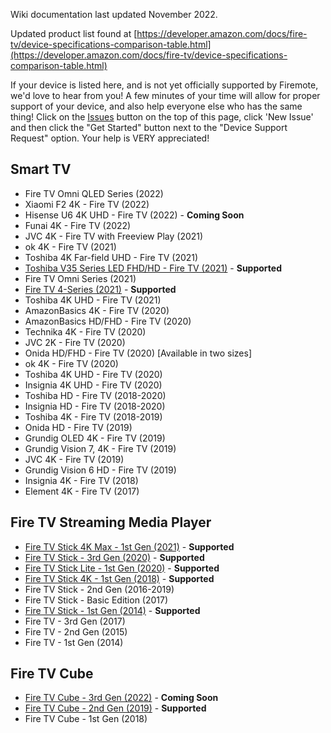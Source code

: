 Wiki documentation last updated November 2022.

Updated product list found at [https://developer.amazon.com/docs/fire-tv/device-specifications-comparison-table.html](https://developer.amazon.com/docs/fire-tv/device-specifications-comparison-table.html)

If your device is listed here, and is not yet officially supported by Firemote, we'd love to hear from you!  A few minutes of your time will allow for proper support of your device, and also help everyone else who has the same thing!  Click on the [Issues](../../issues) button on the top of this page, click 'New Issue' and then click the "Get Started" button next to the "Device Support Request" option.  Your help is VERY appreciated!

## Smart TV
* Fire TV Omni QLED Series (2022)
* Xiaomi F2 4K - Fire TV (2022)
* Hisense U6 4K UHD - Fire TV (2022) - **Coming Soon**
* Funai 4K - Fire TV (2022)
* JVC 4K - Fire TV with Freeview Play (2021)
* ok 4K - Fire TV (2021)
* Toshiba 4K Far-field UHD - Fire TV (2021)
* [Toshiba V35 Series LED FHD/HD - Fire TV (2021)](https://github.com/PRProd/HA-Firemote/wiki/Smart-TV---Toshiba-V35-Series-LED-FHD-HD---Fire-TV-(2021)) - **Supported**
* Fire TV Omni Series (2021)
* [Fire TV 4-Series (2021)](https://github.com/PRProd/HA-Firemote/wiki/Smart-TV---Fire-TV-4-Series-(2021)) - **Supported**
* Toshiba 4K UHD - Fire TV (2021)
* AmazonBasics 4K - Fire TV (2020)
* AmazonBasics HD/FHD - Fire TV (2020)
* Technika 4K - Fire TV (2020)
* JVC 2K - Fire TV (2020)
* Onida HD/FHD - Fire TV (2020) [Available in two sizes]
* ok 4K - Fire TV (2020)
* Toshiba 4K UHD - Fire TV (2020)
* Insignia 4K UHD - Fire TV (2020)
* Toshiba HD - Fire TV (2018-2020)
* Insignia HD - Fire TV (2018-2020)
* Toshiba 4K - Fire TV (2018-2019)
* Onida HD - Fire TV (2019)
* Grundig OLED 4K - Fire TV (2019)
* Grundig Vision 7, 4K - Fire TV (2019)
* JVC 4K - Fire TV (2019)
* Grundig Vision 6 HD - Fire TV (2019)
* Insignia 4K - Fire TV (2018)
* Element 4K - Fire TV (2017)


## Fire TV Streaming Media Player
* [Fire TV Stick 4K Max - 1st Gen (2021)](https://github.com/PRProd/HA-Firemote/wiki/Fire-TV-Stick-4K-Max---1st-Gen-(2021)) - **Supported**
* [Fire TV Stick - 3rd Gen (2020)](https://github.com/PRProd/HA-Firemote/wiki/Fire-TV-Stick---3rd-Gen-(2020)) - **Supported**
* [Fire TV Stick Lite - 1st Gen (2020)](https://github.com/PRProd/HA-Firemote/wiki/Fire-TV-Stick-Lite---1st-Gen-(2020)) - **Supported**
* [Fire TV Stick 4K - 1st Gen (2018)](https://github.com/PRProd/HA-Firemote/wiki/Fire-TV-Stick-4K---1st-Gen-(2018)) - **Supported**
* Fire TV Stick - 2nd Gen (2016-2019)
* Fire TV Stick - Basic Edition (2017)
* [Fire TV Stick - 1st Gen (2014)](https://github.com/PRProd/HA-Firemote/wiki/Fire-TV-Stick-1st-Gen-(2014)) - **Supported**
* Fire TV - 3rd Gen (2017)
* Fire TV - 2nd Gen (2015)
* Fire TV - 1st Gen (2014)


## Fire TV Cube
* [Fire TV Cube - 3rd Gen (2022)](https://github.com/PRProd/HA-Firemote/wiki/Fire-TV-Cube---3rd-Gen-(2022)) - **Coming Soon**
* [Fire TV Cube - 2nd Gen (2019)](https://github.com/PRProd/HA-Firemote/wiki/Fire-TV-Cube---2nd-Gen-(2019)) - **Supported**
* Fire TV Cube - 1st Gen (2018)